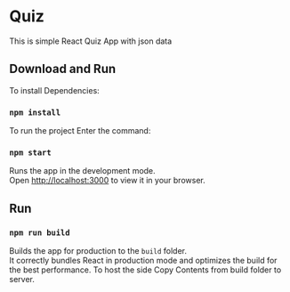 # Quiz

This is simple React Quiz App with json data

## Download and Run

To install Dependencies:

### `npm install`

To run the project Enter the command:

### `npm start`

Runs the app in the development mode.\
Open [http://localhost:3000](http://localhost:3000) to view it in your browser.

## Run
### `npm run build`

Builds the app for production to the `build` folder.\
It correctly bundles React in production mode and optimizes the build for the best performance.
 To host the side Copy Contents from build folder to server.